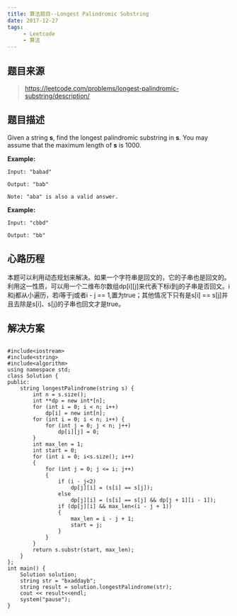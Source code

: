 ```yaml
---
title: 算法题目--Longest Palindromic Substring
date: 2017-12-27
tags: 
     - Leetcode
     - 算法
---
```


## 题目来源

> https://leetcode.com/problems/longest-palindromic-substring/description/

## 题目描述

Given a string **s**, find the longest palindromic substring in **s**. You may assume that the maximum length of **s** is 1000.

<!--more-->

**Example:**

```
Input: "babad"

Output: "bab"

Note: "aba" is also a valid answer.
```

**Example:**

```
Input: "cbbd"

Output: "bb"
```

## 心路历程

本题可以利用动态规划来解决。如果一个字符串是回文的，它的子串也是回文的。利用这一性质，可以用一个二维布尔数组dp[i][j]来代表下标i到j的子串是否回文。i和j都从小遍历，若i等于j或者i - j == 1,置为true；其他情况下只有是s[i] == s[j]并且去除是s[i]、s[j]的子串也回文才是true。

## 解决方案

```

#include<iostream>
#include<string>
#include<algorithm>
using namespace std;
class Solution {
public:
	string longestPalindrome(string s) {
	    int n = s.size();
		int **dp = new int*[n];       
		for (int i = 0; i < n; i++)
			dp[i] = new int[n];
		for (int i = 0; i < n; i++) {
			for (int j = 0; j < n; j++)
				dp[i][j] = 0;
		}
		int max_len = 1;
		int start = 0;
		for (int i = 0; i<s.size(); i++)
		{
			for (int j = 0; j <= i; j++)
			{
				if (i - j<2)
					dp[j][i] = (s[i] == s[j]);
				else
					dp[j][i] = (s[i] == s[j] && dp[j + 1][i - 1]);
				if (dp[j][i] && max_len<(i - j + 1))
				{
					max_len = i - j + 1;
					start = j;
				}
			}
		}
		return s.substr(start, max_len);
	}
};
int main() {
	Solution solution;
	string str = "bxaddayb";
	string result = solution.longestPalindrome(str);
	cout << result<<endl;
	system("pause");
}
```